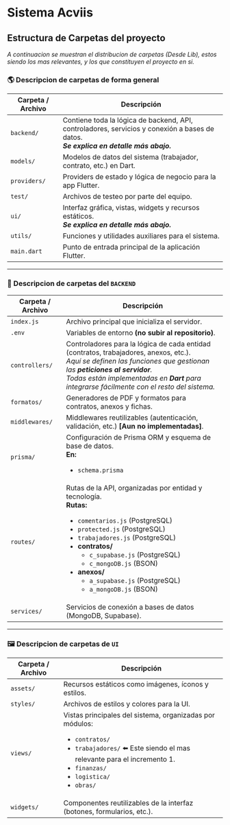 # Sistema Acviis

## Estructura de Carpetas del proyecto

_A continuacion se muestran el distribucion de carpetas (Desde Lib), estos siendo los mas relevantes, y los que constituyen el proyecto en si._

### 🌎 Descripcion de carpetas de forma general

<table>
  <thead>
    <tr>
      <th>Carpeta / Archivo</th>
      <th>Descripción</th>
    </tr>
  </thead>
  <tbody>
    <tr>
      <td><code>backend/</code></td>
      <td>
        Contiene toda la lógica de backend, API, controladores, servicios y conexión a bases de datos.<br>
        <strong><em>Se explica en detalle más abajo.</em></strong>
      </td>
    </tr>
    <tr>
      <td><code>models/</code></td>
      <td>Modelos de datos del sistema (trabajador, contrato, etc.) en Dart.</td>
    </tr>
    <tr>
      <td><code>providers/</code></td>
      <td>Providers de estado y lógica de negocio para la app Flutter.</td>
    </tr>
    <tr>
      <td><code>test/</code></td>
      <td>Archivos de testeo por parte del equipo.</td>
    </tr>
    <tr>
      <td><code>ui/</code></td>
      <td>
        Interfaz gráfica, vistas, widgets y recursos estáticos.<br>
        <strong><em>Se explica en detalle más abajo.</em></strong>
      </td>
    </tr>
    <tr>
      <td><code>utils/</code></td>
      <td>Funciones y utilidades auxiliares para el sistema.</td>
    </tr>
    <tr>
      <td><code>main.dart</code></td>
      <td>Punto de entrada principal de la aplicación Flutter.</td>
    </tr>
  </tbody>
</table>

---

### 🛜 Descripcion de carpetas del **`BACKEND`**

<table>
  <thead>
    <tr>
      <th>Carpeta / Archivo</th>
      <th>Descripción</th>
    </tr>
  </thead>
  <tbody>
    <tr>
      <td><code>index.js</code></td>
      <td>Archivo principal que inicializa el servidor.</td>
    </tr>
    <tr>
      <td><code>.env</code></td>
      <td>Variables de entorno <strong>(no subir al repositorio)</strong>.</td>
    </tr>
    <tr>
      <td><code>controllers/</code></td>
      <td>
        Controladores para la lógica de cada entidad (contratos, trabajadores, anexos, etc.).<br>
        <em>
          Aquí se definen las funciones que gestionan las <strong>peticiones al servidor</strong>.<br>
          Todas están implementadas en <strong>Dart</strong> para integrarse fácilmente con el resto del sistema.
        </em>
      </td>
    </tr>
    <tr>
      <td><code>formatos/</code></td>
      <td>Generadores de PDF y formatos para contratos, anexos y fichas.</td>
    </tr>
    <tr>
      <td><code>middlewares/</code></td>
      <td>Middlewares reutilizables (autenticación, validación, etc.) <strong>[Aun no implementadas]</strong>.</td>
    </tr>
    <tr>
      <td><code>prisma/</code></td>
      <td>Configuración de Prisma ORM y esquema de base de datos.<br>
      <b>En:</b>
      <ul>
        <li><code>schema.prisma</code></li>
      </ul>
      </td>
    </tr>
    <tr>
      <td><code>routes/</code></td>
      <td>
        Rutas de la API, organizadas por entidad y tecnología.<br>
        <b>Rutas:</b>
        <ul>
          <li><code>comentarios.js</code> (PostgreSQL) </li>
          <li><code>protected.js</code> (PostgreSQL) </li>
          <li><code>trabajadores.js</code> (PostgreSQL) </li>
          <li>
            <b>contratos/</b>
            <ul>
              <li><code>c_supabase.js</code> (PostgreSQL) </li>
              <li><code>c_mongoDB.js</code> (BSON) </li>
            </ul>
          </li>
          <li>
            <b>anexos/</b>
            <ul>
              <li><code>a_supabase.js</code> (PostgreSQL) </li>
              <li><code>a_mongoDB.js</code> (BSON) </li>
            </ul>
          </li>
        </ul>
      </td>
    </tr>
    <tr>
      <td><code>services/</code></td>
      <td>Servicios de conexión a bases de datos (MongoDB, Supabase).</td>
    </tr>
  </tbody>
</table>

---

### 🖼️ Descripcion de carpetas de **`UI`**

<table>
  <thead>
    <tr>
      <th>Carpeta / Archivo</th>
      <th>Descripción</th>
    </tr>
  </thead>
  <tbody>
    <tr>
      <td><code>assets/</code></td>
      <td>Recursos estáticos como imágenes, íconos y estilos.</td>
    </tr>
    <tr>
      <td><code>styles/</code></td>
      <td>Archivos de estilos y colores para la UI.</td>
    </tr>
    <tr>
      <td><code>views/</code></td>
      <td>Vistas principales del sistema, organizadas por módulos:<br>
        <ul>
          <li><code>contratos/</code></li>
          <li><code>trabajadores/</code> ⬅️ Este siendo el mas relevante para el incremento 1.</li>
          <li><code>finanzas/</code></li>
          <li><code>logistica/</code></li>
          <li><code>obras/</code></li>
        </ul>
      </td>
    </tr>
    <tr>
      <td><code>widgets/</code></td>
      <td>Componentes reutilizables de la interfaz (botones, formularios, etc.).</td>
    </tr>
  </tbody>
</table>
